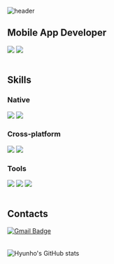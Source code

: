 ![header](https://capsule-render.vercel.app/api?type=Soft&color=0:12c2e9,50:c471ed,100:f64f59&height=100&section=header&text=Hyun-ho%20Cho&fontColor=FFFFFF&fontSize=40&animation=twinkling)

## Mobile App Developer

<img src="https://img.shields.io/badge/iOS-000000?style=for-the-badge&logo=Apple&logoColor=white"> <img src="https://img.shields.io/badge/Android-3DDC84?style=for-the-badge&logo=Android&logoColor=white">
<br/>
<br/>
## Skills

### Native

<img src="https://img.shields.io/badge/Swift-F05138?style=for-the-badge&logo=Swift&logoColor=white"> <img src="https://img.shields.io/badge/SwiftUI-F05138?style=for-the-badge&logo=Swift&logoColor=white">

### Cross-platform

<img src="https://img.shields.io/badge/Dart-0175C2?style=for-the-badge&logo=Dart&logoColor=white"> <img src="https://img.shields.io/badge/Flutter-02569B?style=for-the-badge&logo=Flutter&logoColor=white">

### Tools

<img src="https://img.shields.io/badge/Git-F05032?style=for-the-badge&logo=Git&logoColor=white"> <img src="https://img.shields.io/badge/Xcode-147EFB?style=for-the-badge&logo=Xcode&logoColor=white"> <img src="https://img.shields.io/badge/Android Studio-3DDC84?style=for-the-badge&logo=Android Studio&logoColor=white">
<br/>
<br/>
## Contacts
[![Gmail Badge](https://img.shields.io/badge/Gmail-d14836?style=flat-square&logo=Gmail&logoColor=white&link=mailto:chohh02@gmail.com)](mailto:chohh02@gmail.com)
<br/>
<br/>
<br/>
![Hyunho's GitHub stats](https://github-readme-stats.vercel.app/api?username=HHCHO0220&show_icons=true&bg_color=00000000&theme=aura)
